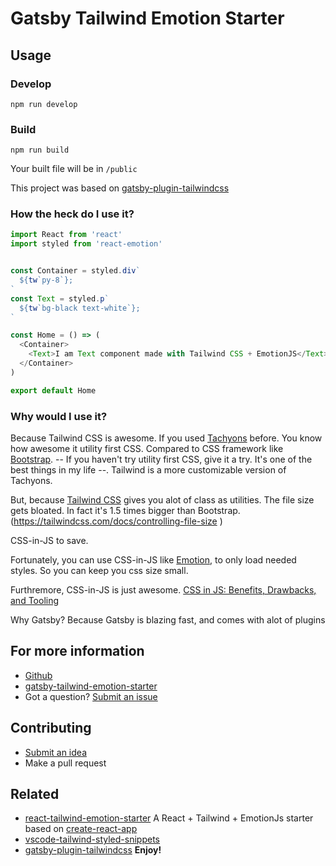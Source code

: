 # Gatsby Tailwind Emotion Starter

## Usage

### Develop

```
npm run develop
```

### Build

```
npm run build
```
Your built file will be in `/public`

This project was based on [gatsby-plugin-tailwindcss](https://github.com/muhajirframe/gatsby-plugin-tailwindcss/)

### How the heck do I use it?

```javascript
import React from 'react'
import styled from 'react-emotion'


const Container = styled.div`
  ${tw`py-8`};
`
const Text = styled.p`
  ${tw`bg-black text-white`};
`

const Home = () => (
  <Container>
    <Text>I am Text component made with Tailwind CSS + EmotionJS</Text>
  </Container>
)

export default Home
```

### Why would I use it?

Because Tailwind CSS is awesome. If you used [Tachyons](https://tachyons.io/) before. You know how awesome it utility first CSS. Compared to CSS framework like [Bootstrap](http://getbootstrap.com/). -- If you haven't try utility first CSS, give it a try. It's one of the best things in my life --. Tailwind is a more customizable version of Tachyons.

But, because [Tailwind CSS](https://tailwindcss.com) gives you alot of class as utilities. The file size gets bloated. In fact it's 1.5 times bigger than Bootstrap. (https://tailwindcss.com/docs/controlling-file-size )

CSS-in-JS to save.

Fortunately, you can use CSS-in-JS like [Emotion](https://github.com/emotion-js/emotion), to only load needed styles. So you can keep you css size small.

Furthremore, CSS-in-JS is just awesome. [CSS in JS: Benefits, Drawbacks, and Tooling](https://objectpartners.com/2017/11/03/css-in-js-benefits-drawbacks-and-tooling/)

Why Gatsby?
Because Gatsby is blazing fast, and comes with alot of plugins

## For more information

- [Github](https://github.com/muhajirframe/gatsby-tailwind-emotion-starter)
- [gatsby-tailwind-emotion-starter](https://github.com/muhajirframe/gatsby-tailwind-emotion-starter)
- Got a question? [Submit an issue](https://github.com/muhajirframe/gatsby-tailwind-emotion-starter/issues/new)

## Contributing

- [Submit an idea](https://github.com/muhajirframe/gatsby-tailwind-emotion-starter/issues/new)
- Make a pull request

## Related
- [react-tailwind-emotion-starter](https://github.com/muhajirframe/react-tailwind-emotion-starter) A React + Tailwind + EmotionJs starter based on [create-react-app](https://github.com/facebook/create-react-app)
- [vscode-tailwind-styled-snippets](https://github.com/muhajirframe/vscode-tailwind-styled-snippets)
- [gatsby-plugin-tailwindcss](https://github.com/muhajirframe/gatsby-plugin-tailwincss)
**Enjoy!**

